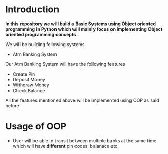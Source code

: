 # Introduction

 **In this repository we will build a Basic Systems using Object oriented programming in Python which will mainly focus on implementing 
 Object oriented programming concepts .**
<br>
 
We will be building following systems
- Atm Banking System
 
Our Atm Banking System will have the following features
- Create Pin
- Deposit Money
- Withdraw Money
- Check Balance

All the features mentioned above will be implemented using OOP as said before.

# Usage of OOP
- User will be able to transit between multiple banks at the same time which will have **different** pin codes, balanace  etc.

<!-- testing git -->